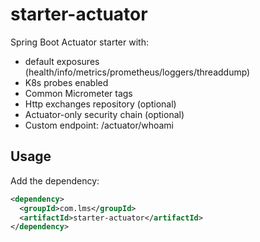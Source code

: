 # starter-actuator

Spring Boot Actuator starter with:
- default exposures (health/info/metrics/prometheus/loggers/threaddump)
- K8s probes enabled
- Common Micrometer tags
- Http exchanges repository (optional)
- Actuator-only security chain (optional)
- Custom endpoint: /actuator/whoami

## Usage
Add the dependency:

```xml
<dependency>
  <groupId>com.lms</groupId>
  <artifactId>starter-actuator</artifactId>
</dependency>
```
